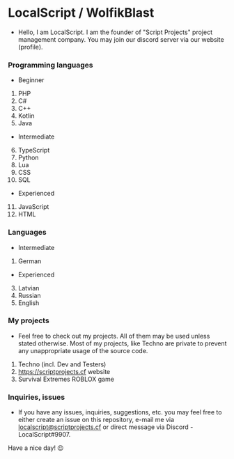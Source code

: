 # LocalScript / WolfikBlast

- Hello, I am LocalScript. I am the founder of "Script Projects" project management company. You may join our discord server via our website (profile).

### Programming languages

- Beginner
1. PHP
2. C#
3. C++
4. Kotlin
5. Java

- Intermediate
6. TypeScript
7. Python
8. Lua
9. CSS
10. SQL

- Experienced
11. JavaScript
12. HTML

### Languages

- Intermediate
1. German

- Experienced
3. Latvian
4. Russian
5. English

### My projects

- Feel free to check out my projects. All of them may be used unless stated otherwise. Most of my projects, like Techno are private to prevent any unappropriate usage of the source code.

1. Techno (incl. Dev and Testers)
2. <https://scriptprojects.cf> website
3. Survival Extremes ROBLOX game

### Inquiries, issues

- If you have any issues, inquiries, suggestions, etc. you may feel free to either create an issue on this repository, e-mail me via localscript@scriptprojects.cf or direct message via Discord - LocalScript#9907.

Have a nice day! 😉

